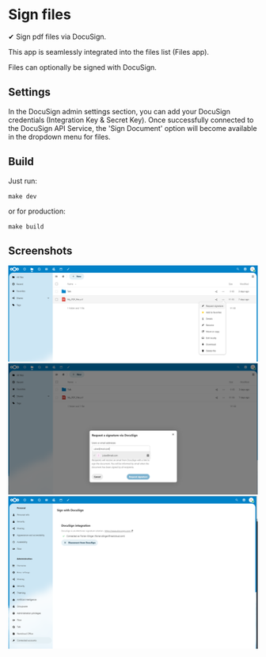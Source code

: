 # Sign files

✔ Sign pdf files via DocuSign.

This app is seamlessly integrated into the files list (Files app).

Files can optionally be signed with DocuSign.

## Settings

In the DocuSign admin settings section, you can add your DocuSign credentials (Integration Key & Secret Key).
Once successfully connected to the DocuSign API Service, the 'Sign Document' option will become available in the dropdown menu for files.

## Build

Just run:
```
make dev
```
or for production:
```
make build
```

## Screenshots



![1](https://github.com/nc-fkl/integration_docusign/blob/main/img/screenshot_docusign_1.png?raw=true)
![2](https://github.com/nc-fkl/integration_docusign/blob/main/img/screenshot_docusign_2.png?raw=true)
![3](https://github.com/nc-fkl/integration_docusign/blob/main/img/screenshot_docusign_3.png?raw=true)

